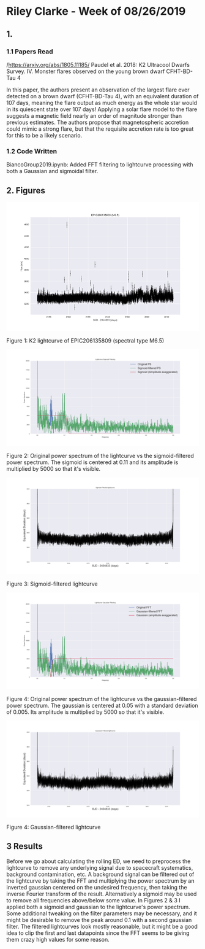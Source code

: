 # Riley Clarke - Week of 08/26/2019

## 1. 

### 1.1 Papers Read

/<https://arxiv.org/abs/1805.11185/> Paudel et al. 2018: K2 Ultracool Dwarfs Survey. IV. Monster flares observed on the young brown dwarf CFHT-BD-Tau 4

In this paper, the authors present an observation of the largest flare ever detected on a brown dwarf (CFHT-BD-Tau 4), with an equivalent duration of 107 days, meaning the flare output as much energy as the whole star would in its quiescent state over 107 days! Applying a solar flare model to the flare suggests a magnetic field nearly an order of magnitude stronger than previous estimates. The authors propose that magnetospheric accretion could mimic a strong flare, but that the requisite accretion rate is too great for this to be a likely scenario.

### 1.2 Code Written

BiancoGroup2019.ipynb: Added FFT filtering to lightcurve processing with both a Gaussian and sigmoidal filter.
 
## 2. Figures

![](Figures/EPIC206135809_lc.png?raw=true)

Figure 1: K2 lightcurve of EPIC206135809 (spectral type M6.5)

![](Figures/lcfft.png?raw=true)

Figure 2: Original power spectrum of the lightcurve vs the sigmoid-filtered power spectrum. The sigmoid is centered at 0.11 and its amplitude is multiplied by 5000 so that it's visible. 

![](Figures/sflc.png?raw=true)

Figure 3: Sigmoid-filtered lightcurve

![](Figures/lcfft1.png?raw=true)

Figure 4: Original power spectrum of the lightcurve vs the gaussian-filtered power spectrum. The gaussian is centered at 0.05 with a standard deviation of 0.005. Its amplitude is multiplied by 5000 so that it's visible.

![](Figures/gflc.png?raw=true)

Figure 4: Gaussian-filtered lightcurve

## 3 Results 

Before we go about calculating the rolling ED, we need to preprocess the lightcurve to remove any underlying signal due to spacecraft systematics, background contamination, etc.  A background signal can be filtered out of the lightcurve by taking the FFT and multiplying the power spectrum by an inverted gaussian centered on the undesired frequency, then taking the inverse Fourier transform of the result. Alternatively a sigmoid may be used to remove all frequencies above/below some value. In Figures 2 & 3 I applied both a sigmoid and gaussian to the lightcurve's power spectrum. Some additional tweaking on the filter parameters may be necessary, and it might be desirable to remove the peak around 0.1 with a second gaussian filter. The filtered lightcurves look mostly reasonable, but it might be a good idea to clip the first and last datapoints since the FFT seems to be giving them crazy high values for some reason.